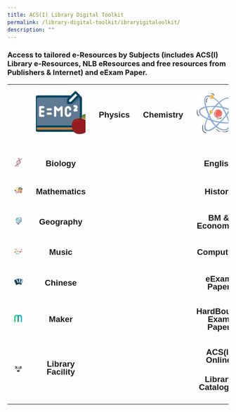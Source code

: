 ```yaml
---
title: ACS(I) Library Digital Toolkit
permalink: /library-digital-toolkit/ibraryigitaloolkit/
description: ""
---
```

### Access to tailored e-Resources by Subjects (includes ACS(I) Library e-Resources, NLB eResources and free resources from Publishers & Internet) and eExam Paper.

<table style="box-sizing: border-box; border-collapse: collapse; min-width: 500px; color: rgb(0, 0, 0); font-family: Arial, sans-serif; font-size: 16px; font-style: normal; font-variant-ligatures: normal; font-variant-caps: normal; font-weight: 400; letter-spacing: normal; orphans: 2; text-align: start; text-transform: none; white-space: normal; widows: 2; word-spacing: 0px; -webkit-text-stroke-width: 0px; text-decoration-thickness: initial; text-decoration-style: initial; text-decoration-color: initial; width: 100%;"><tbody style="box-sizing: border-box; margin-top: 0px;"><tr style="box-sizing: border-box; margin-top: 0px;"><td style="box-sizing: border-box; border-collapse: collapse; padding: 10px 15px; line-height: 18px; margin-top: 0px; text-align: center;"></td><td style="box-sizing: border-box; border-collapse: collapse; padding: 10px 15px; line-height: 18px; text-align: center;"><a href="https://www.acsindep.moe.edu.sg/acsi-eresources/physics-sa/" style="box-sizing: border-box; background-color: transparent; font-size: 1em; font-family: Arial, sans-serif !important; text-decoration: none; margin-top: 0px;"><img loading="lazy" class="alignnone wp-image-20461 size-thumbnail" src="/images/Library Digital Toolkit/Physics-150x150.jpg" alt="" width="150" height="150" style="box-sizing: border-box; border-style: none; max-width: 100%; height: auto; margin: 0px 20px 20px 0px;"></a></td><td style="box-sizing: border-box; border-collapse: collapse; padding: 10px 15px; line-height: 18px; text-align: center;"><h3 style="box-sizing: border-box; font-family: Arial, sans-serif; margin-top: 0px;"><a href="https://www.acsindep.moe.edu.sg/acsi-eresources/physics-sa/" rel="noopener noreferrer" style="box-sizing: border-box; background-color: transparent; font-size: 1em; font-family: Arial, sans-serif !important; text-decoration: none; margin-top: 0px;">Physics</a></h3></td><td style="box-sizing: border-box; border-collapse: collapse; padding: 10px 15px; line-height: 18px; text-align: center;"><h3 style="box-sizing: border-box; font-family: Arial, sans-serif; margin-top: 0px;"><a href="https://www.acsindep.moe.edu.sg/acsi-eresources/chemistry-edatabase-ejournal/" rel="noopener noreferrer" style="box-sizing: border-box; background-color: transparent; font-size: 1em; font-family: Arial, sans-serif !important; text-decoration: none; margin-top: 0px;">Chemistry</a></h3></td><td style="box-sizing: border-box; border-collapse: collapse; padding: 10px 15px; line-height: 18px; text-align: center;"><a href="https://www.acsindep.moe.edu.sg/acsi-eresources/chemistry-edatabase-ejournal/" style="box-sizing: border-box; background-color: transparent; font-size: 1em; font-family: Arial, sans-serif !important; text-decoration: none; margin-top: 0px;"><img loading="lazy" class="alignnone wp-image-20451 size-thumbnail" src="/images/Library Digital Toolkit/Chemistry-150x150.jpg" alt="" width="150" height="150" style="box-sizing: border-box; border-style: none; max-width: 100%; height: auto; margin: 0px 20px 20px 0px;"></a></td><td style="box-sizing: border-box; border-collapse: collapse; padding: 10px 15px; line-height: 18px; text-align: center;"></td></tr><tr style="box-sizing: border-box;"><td style="box-sizing: border-box; border-collapse: collapse; padding: 10px 15px; line-height: 18px; margin-top: 0px; text-align: center;"><a href="https://www.acsindep.moe.edu.sg/acsi-eresources/biology-edatabase-ejournal/" style="box-sizing: border-box; background-color: transparent; font-size: 1em; font-family: Arial, sans-serif !important; text-decoration: none; margin-top: 0px;"><img loading="lazy" class="alignnone wp-image-20449 size-thumbnail" src="/images/Library Digital Toolkit/Biology-150x150.jpg" alt="" width="150" height="150" style="box-sizing: border-box; border-style: none; max-width: 100%; height: auto; margin: 0px 20px 20px 0px;"></a></td><td style="box-sizing: border-box; border-collapse: collapse; padding: 10px 15px; line-height: 18px; text-align: center;"><h3 style="box-sizing: border-box; font-family: Arial, sans-serif; margin-top: 0px;"><a href="https://www.acsindep.moe.edu.sg/acsi-eresources/biology-edatabase-ejournal/" rel="noopener noreferrer" style="box-sizing: border-box; background-color: transparent; font-size: 1em; font-family: Arial, sans-serif !important; text-decoration: none; margin-top: 0px;">Biology</a></h3></td><td style="box-sizing: border-box; border-collapse: collapse; padding: 10px 15px; line-height: 18px; text-align: center;"></td><td style="box-sizing: border-box; border-collapse: collapse; padding: 10px 15px; line-height: 18px; text-align: center;"></td><td style="box-sizing: border-box; border-collapse: collapse; padding: 10px 15px; line-height: 18px; text-align: center;"><h3 style="box-sizing: border-box; font-family: Arial, sans-serif; margin-top: 0px;"><a href="https://www.acsindep.moe.edu.sg/acsi-eresources/english-edatabase-ejournal/" rel="noopener noreferrer" style="box-sizing: border-box; background-color: transparent; font-size: 1em; font-family: Arial, sans-serif !important; text-decoration: none; margin-top: 0px;">English</a></h3></td><td style="box-sizing: border-box; border-collapse: collapse; padding: 10px 15px; line-height: 18px; text-align: center;"><a href="https://www.acsindep.moe.edu.sg/acsi-eresources/english-edatabase-ejournal/" style="box-sizing: border-box; background-color: transparent; font-size: 1em; font-family: Arial, sans-serif !important; text-decoration: none; margin-top: 0px;"><img loading="lazy" class="alignnone wp-image-20455 size-thumbnail" src="/images/Library Digital Toolkit/English-150x150.jpg" alt="" width="150" height="150" style="box-sizing: border-box; border-style: none; max-width: 100%; height: auto; margin: 0px 20px 20px 0px;"></a></td></tr><tr style="box-sizing: border-box;">
  <td style="box-sizing: border-box; border-collapse: collapse; padding: 10px 15px; line-height: 18px; margin-top: 0px; text-align: center;"><a href="https://www.acsindep.moe.edu.sg/acsi-eresources/mathematics-edatabase-ejournal/" style="box-sizing: border-box; background-color: transparent; font-size: 1em; font-family: Arial, sans-serif !important; text-decoration: none; margin-top: 0px;"><img loading="lazy" class="alignnone wp-image-20458 size-thumbnail" src="/images/Library Digital Toolkit/Mathematics-150x150.jpg" alt="" width="150" height="150" style="box-sizing: border-box; border-style: none; max-width: 100%; height: auto; margin: 0px 20px 20px 0px;"></a></td><td style="box-sizing: border-box; border-collapse: collapse; padding: 10px 15px; line-height: 18px; text-align: center;"><h3 style="box-sizing: border-box; font-family: Arial, sans-serif; margin-top: 0px;"><a href="https://www.acsindep.moe.edu.sg/acsi-eresources/mathematics-edatabase-ejournal/" rel="noopener noreferrer" style="box-sizing: border-box; background-color: transparent; font-size: 1em; font-family: Arial, sans-serif !important; text-decoration: none; margin-top: 0px;">Mathematics</a></h3></td><td style="box-sizing: border-box; border-collapse: collapse; padding: 10px 15px; line-height: 18px; text-align: center;"></td><td style="box-sizing: border-box; border-collapse: collapse; padding: 10px 15px; line-height: 18px; text-align: center;"></td><td style="box-sizing: border-box; border-collapse: collapse; padding: 10px 15px; line-height: 18px; text-align: center;"><h3 style="box-sizing: border-box; font-family: Arial, sans-serif; margin-top: 0px;"><a href="https://www.acsindep.moe.edu.sg/acsi-eresources/history-edatabase-ejournal/" rel="noopener noreferrer" style="box-sizing: border-box; background-color: transparent; font-size: 1em; font-family: Arial, sans-serif !important; text-decoration: none; margin-top: 0px;">History</a></h3></td><td style="box-sizing: border-box; border-collapse: collapse; padding: 10px 15px; line-height: 18px; text-align: center;"><a href="https://www.acsindep.moe.edu.sg/acsi-eresources/history-edatabase-ejournal/" style="box-sizing: border-box; background-color: transparent; font-size: 1em; font-family: Arial, sans-serif !important; text-decoration: none; margin-top: 0px;"><img loading="lazy" class="alignnone wp-image-20457 size-thumbnail" src="/images/Library Digital Toolkit/History-150x150.jpg" alt="" width="150" height="150" style="box-sizing: border-box; border-style: none; max-width: 100%; height: auto; margin: 0px 20px 20px 0px;"></a></td></tr><tr style="box-sizing: border-box;">
    <td style="box-sizing: border-box; border-collapse: collapse; padding: 10px 15px; line-height: 18px; margin-top: 0px; text-align: center;"><a href="https://www.acsindep.moe.edu.sg/acsi-eresources/geography-edatabase-ejournal/" style="box-sizing: border-box; background-color: transparent; font-size: 1em; font-family: Arial, sans-serif !important; text-decoration: none; margin-top: 0px;"><img loading="lazy" class="alignnone wp-image-20456 size-thumbnail" src="/images/Library Digital Toolkit/Geography-150x150.jpg" alt="" width="150" height="150" style="box-sizing: border-box; border-style: none; max-width: 100%; height: auto; margin: 0px 20px 20px 0px;"></a></td><td style="box-sizing: border-box; border-collapse: collapse; padding: 10px 15px; line-height: 18px; text-align: center;"><h3 style="box-sizing: border-box; font-family: Arial, sans-serif; margin-top: 0px;"><a href="https://www.acsindep.moe.edu.sg/acsi-eresources/geography-edatabase-ejournal/" rel="noopener noreferrer" style="box-sizing: border-box; background-color: transparent; font-size: 1em; font-family: Arial, sans-serif !important; text-decoration: none; margin-top: 0px;">Geography</a></h3></td><td style="box-sizing: border-box; border-collapse: collapse; padding: 10px 15px; line-height: 18px; text-align: center;"></td><td style="box-sizing: border-box; border-collapse: collapse; padding: 10px 15px; line-height: 18px; text-align: center;"></td><td style="box-sizing: border-box; border-collapse: collapse; padding: 10px 15px; line-height: 18px; text-align: center;"><h3 style="box-sizing: border-box; font-family: Arial, sans-serif; margin-top: 0px;"><a href="https://www.acsindep.moe.edu.sg/acsi-eresources/business-and-management-edatabase-ejournal/" rel="noopener noreferrer" style="box-sizing: border-box; background-color: transparent; font-size: 1em; font-family: Arial, sans-serif !important; text-decoration: none; margin-top: 0px;">BM &amp; Economics</a></h3></td><td style="box-sizing: border-box; border-collapse: collapse; padding: 10px 15px; line-height: 18px; text-align: center;"><a href="https://www.acsindep.moe.edu.sg/acsi-eresources/business-and-management-edatabase-ejournal/" style="box-sizing: border-box; background-color: transparent; font-size: 1em; font-family: Arial, sans-serif !important; text-decoration: none; margin-top: 0px;"><img loading="lazy" class="alignnone wp-image-20450 size-thumbnail" src="/images/Library Digital Toolkit/BM-and-Economics-150x150.jpg" alt="" width="150" height="150" style="box-sizing: border-box; border-style: none; max-width: 100%; height: auto; margin: 0px 20px 20px 0px;"></a></td></tr><tr style="box-sizing: border-box;">
      <td style="box-sizing: border-box; border-collapse: collapse; padding: 10px 15px; line-height: 18px; margin-top: 0px; text-align: center;"><a href="https://www.acsindep.moe.edu.sg/acsi-eresources/music-edatabase-ejournal/" style="box-sizing: border-box; background-color: transparent; font-size: 1em; font-family: Arial, sans-serif !important; text-decoration: none; margin-top: 0px;"><img loading="lazy" class="alignnone wp-image-20459 size-thumbnail" src="/images/Library Digital Toolkit/Music-150x150.jpg" alt="" width="150" height="150" style="box-sizing: border-box; border-style: none; max-width: 100%; height: auto; margin: 0px 20px 20px 0px;"></a></td><td style="box-sizing: border-box; border-collapse: collapse; padding: 10px 15px; line-height: 18px; text-align: center;"><h3 style="box-sizing: border-box; font-family: Arial, sans-serif; margin-top: 0px;"><a href="https://www.acsindep.moe.edu.sg/acsi-eresources/music-edatabase-ejournal/" rel="noopener noreferrer" style="box-sizing: border-box; background-color: transparent; font-size: 1em; font-family: Arial, sans-serif !important; text-decoration: none; margin-top: 0px;">Music</a></h3></td><td style="box-sizing: border-box; border-collapse: collapse; padding: 10px 15px; line-height: 18px; text-align: center;"></td><td style="box-sizing: border-box; border-collapse: collapse; padding: 10px 15px; line-height: 18px; text-align: center;"></td><td style="box-sizing: border-box; border-collapse: collapse; padding: 10px 15px; line-height: 18px; text-align: center;"><h3 style="box-sizing: border-box; font-family: Arial, sans-serif; margin-top: 0px;"><a href="https://www.acsindep.moe.edu.sg/acsi-eresources/computing-edatabase-ejournal/" rel="noopener noreferrer" style="box-sizing: border-box; background-color: transparent; font-size: 1em; font-family: Arial, sans-serif !important; text-decoration: none; margin-top: 0px;">Computing</a></h3></td><td style="box-sizing: border-box; border-collapse: collapse; padding: 10px 15px; line-height: 18px; text-align: center;"><a href="https://www.acsindep.moe.edu.sg/acsi-eresources/computing-edatabase-ejournal/" style="box-sizing: border-box; background-color: transparent; font-size: 1em; font-family: Arial, sans-serif !important; text-decoration: none; margin-top: 0px;"><img loading="lazy" class="alignnone wp-image-20453 size-thumbnail" src="/images/Library Digital Toolkit/Computing-150x150.jpg" alt="" width="150" height="150" style="box-sizing: border-box; border-style: none; max-width: 100%; height: auto; margin: 0px 20px 20px 0px;"></a></td></tr><tr style="box-sizing: border-box;">
        <td style="box-sizing: border-box; border-collapse: collapse; padding: 10px 15px; line-height: 18px; margin-top: 0px; text-align: center;"><a href="https://www.acsindep.moe.edu.sg/acsi-eresources/chinese-edatabase-ejournal/" style="box-sizing: border-box; background-color: transparent; font-size: 1em; font-family: Arial, sans-serif !important; text-decoration: none; margin-top: 0px;"><img loading="lazy" class="alignnone wp-image-20452 size-thumbnail" src="/images/Library Digital Toolkit/Chinese-150x150.jpg" alt="" width="150" height="150" style="box-sizing: border-box; border-style: none; max-width: 100%; height: auto; margin: 0px 20px 20px 0px;"></a></td><td style="box-sizing: border-box; border-collapse: collapse; padding: 10px 15px; line-height: 18px; text-align: center;"><h3 style="box-sizing: border-box; font-family: Arial, sans-serif; margin-top: 0px;"><a href="https://www.acsindep.moe.edu.sg/acsi-eresources/chinese-edatabase-ejournal/" style="box-sizing: border-box; background-color: transparent; font-size: 1em; font-family: Arial, sans-serif !important; text-decoration: none; margin-top: 0px;">Chinese</a></h3></td><td style="box-sizing: border-box; border-collapse: collapse; padding: 10px 15px; line-height: 18px; text-align: center;"></td><td style="box-sizing: border-box; border-collapse: collapse; padding: 10px 15px; line-height: 18px; text-align: center;"></td><td style="box-sizing: border-box; border-collapse: collapse; padding: 10px 15px; line-height: 18px; text-align: center;"><h3 style="box-sizing: border-box; font-family: Arial, sans-serif; margin-top: 0px;"><a href="https://www.acsindep.moe.edu.sg/acsi-eresources/year-4-eexam-paper/" style="box-sizing: border-box; background-color: transparent; font-size: 1em; font-family: Arial, sans-serif !important; text-decoration: none; margin-top: 0px;">eExam Paper</a></h3></td><td style="box-sizing: border-box; border-collapse: collapse; padding: 10px 15px; line-height: 18px; text-align: center;"><a href="https://www.acsindep.moe.edu.sg/acsi-eresources/year-4-eexam-paper/" style="box-sizing: border-box; background-color: transparent; font-size: 1em; font-family: Arial, sans-serif !important; text-decoration: none; margin-top: 0px;"><img loading="lazy" class="alignnone wp-image-20454 size-thumbnail" src="/images/Library Digital Toolkit/eExam-paper-150x150.jpg" alt="" width="150" height="150" style="box-sizing: border-box; border-style: none; max-width: 100%; height: auto; margin: 0px 20px 20px 0px;"></a></td></tr><tr style="box-sizing: border-box;">
          <td style="box-sizing: border-box; border-collapse: collapse; padding: 10px 15px; line-height: 18px; margin-top: 0px; text-align: center;"><a href="https://www.acsindep.moe.edu.sg/acsi-eresources/maker-open-source-resources-limited-time/" style="box-sizing: border-box; background-color: transparent; font-size: 1em; font-family: Arial, sans-serif !important; text-decoration: none; margin-top: 0px;"><img loading="lazy" class="alignnone wp-image-20448 size-thumbnail" src="/images/Library Digital Toolkit/Maker-150x150.jpg" alt="" width="150" height="150" style="box-sizing: border-box; border-style: none; max-width: 100%; height: auto; margin: 0px 20px 20px 0px;"></a></td><td style="box-sizing: border-box; border-collapse: collapse; padding: 10px 15px; line-height: 18px; text-align: center;"><h3 style="box-sizing: border-box; font-family: Arial, sans-serif; margin-top: 0px;"><a href="https://www.acsindep.moe.edu.sg/acsi-eresources/maker-open-source-resources-limited-time/" target="_blank" rel="noopener noreferrer" style="box-sizing: border-box; background-color: transparent; font-size: 1em; font-family: Arial, sans-serif !important; text-decoration: none; margin-top: 0px;"><b style="box-sizing: border-box; font-weight: bolder; margin-top: 0px;">Maker</b></a></h3></td><td style="box-sizing: border-box; border-collapse: collapse; padding: 10px 15px; line-height: 18px; text-align: center;"><h3 style="box-sizing: border-box; font-family: Arial, sans-serif; margin-top: 0px;"></h3></td><td style="box-sizing: border-box; border-collapse: collapse; padding: 10px 15px; line-height: 18px; text-align: center;"></td><td style="box-sizing: border-box; border-collapse: collapse; padding: 10px 15px; line-height: 18px; text-align: center;"><h3 style="box-sizing: border-box; font-family: Arial, sans-serif; margin-top: 0px;"><a href="https://www.acsindep.moe.edu.sg/acsi-eresources/hardbound-exam-paper/" style="box-sizing: border-box; background-color: transparent; font-size: 1em; font-family: Arial, sans-serif !important; text-decoration: none; margin-top: 0px;">HardBound Exam Paper</a></h3></td><td style="box-sizing: border-box; border-collapse: collapse; padding: 10px 15px; line-height: 18px; text-align: center;"><a href="https://www.acsindep.moe.edu.sg/acsi-eresources/hardbound-exam-paper/" style="box-sizing: border-box; background-color: transparent; font-size: 1em; font-family: Arial, sans-serif !important; text-decoration: none; margin-top: 0px;"><img loading="lazy" class="alignnone wp-image-20454 size-thumbnail" src="/images/Library Digital Toolkit/eExam-paper-150x150.jpg" alt="" width="150" height="150" style="box-sizing: border-box; border-style: none; max-width: 100%; height: auto; margin: 0px 20px 20px 0px;"></a></td></tr><tr style="box-sizing: border-box;">
            <td style="box-sizing: border-box; border-collapse: collapse; padding: 10px 15px; line-height: 18px; margin-top: 0px; text-align: center;"><a href="https://www.acsindep.moe.edu.sg/acsi-eresources/library-facility/" target="_blank" rel="noopener noreferrer" style="box-sizing: border-box; background-color: transparent; font-size: 1em; font-family: Arial, sans-serif !important; text-decoration: none; margin-top: 0px;"><img loading="lazy" class="alignnone wp-image-21133 size-thumbnail" src="/images/Library Digital Toolkit/Library-Facility-150x150.jpg" alt="" width="150" height="150" style="box-sizing: border-box; border-style: none; max-width: 100%; height: auto; margin: 0px 20px 20px 0px;"></a></td><td style="box-sizing: border-box; border-collapse: collapse; padding: 10px 15px; line-height: 18px; text-align: center;"><h3 style="box-sizing: border-box; font-family: Arial, sans-serif; margin-top: 0px;"><strong style="box-sizing: border-box; font-weight: bolder; margin-top: 0px;"><a href="https://www.acsindep.moe.edu.sg/acsi-eresources/library-facility/" target="_blank" rel="noopener noreferrer" style="box-sizing: border-box; background-color: transparent; font-size: 1em; font-family: Arial, sans-serif !important; text-decoration: none; margin-top: 0px;">Library Facility</a></strong></h3><h3 style="box-sizing: border-box; font-family: Arial, sans-serif;"></h3></td><td style="box-sizing: border-box; border-collapse: collapse; padding: 10px 15px; line-height: 18px; text-align: center;"></td><td style="box-sizing: border-box; border-collapse: collapse; padding: 10px 15px; line-height: 18px; text-align: center;"></td><td style="box-sizing: border-box; border-collapse: collapse; padding: 10px 15px; line-height: 18px; text-align: center;"><h3 style="box-sizing: border-box; font-family: Arial, sans-serif; margin-top: 0px;"><a href="https://schoolibrary.moe.edu.sg/anglochineseindependent/cgi-bin/spydus.exe/MSGTRN/WPAC/HOME" style="box-sizing: border-box; background-color: transparent; font-size: 1em; font-family: Arial, sans-serif !important; text-decoration: none; margin-top: 0px;"><b style="box-sizing: border-box; font-weight: bolder; margin-top: 0px;">ACS(I) Online</b></a></h3><h3 style="box-sizing: border-box; font-family: Arial, sans-serif;"><a href="https://schoolibrary.moe.edu.sg/anglochineseindependent/cgi-bin/spydus.exe/MSGTRN/WPAC/HOME" style="box-sizing: border-box; background-color: transparent; font-size: 1em; font-family: Arial, sans-serif !important; text-decoration: none; margin-top: 0px;"><b style="box-sizing: border-box; font-weight: bolder; margin-top: 0px;">Library Catalogue</b></a></h3></td><td style="box-sizing: border-box; border-collapse: collapse; padding: 10px 15px; line-height: 18px; text-align: center;"><a href="https://schoolibrary.moe.edu.sg/anglochineseindependent/cgi-bin/spydus.exe/MSGTRN/WPAC/HOME" style="box-sizing: border-box; background-color: transparent; font-size: 1em; font-family: Arial, sans-serif !important; text-decoration: none; margin-top: 0px;"><img loading="lazy" class="alignnone wp-image-20460 size-thumbnail" src="/images/Library Digital Toolkit/OPAC-150x150.jpg" alt="" width="150" height="150" style="box-sizing: border-box; border-style: none; max-width: 100%; height: auto; margin: 0px 20px 20px 0px;"></a></td></tr></tbody></table>